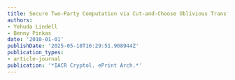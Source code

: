 ```yaml
---
title: Secure Two-Party Computation via Cut-and-Choose Oblivious Transfer
authors:
- Yehuda Lindell
- Benny Pinkas
date: '2010-01-01'
publishDate: '2025-05-18T16:29:51.908944Z'
publication_types:
- article-journal
publication: '*IACR Cryptol. ePrint Arch.*'
---
```

